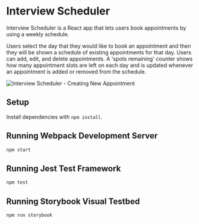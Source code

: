 # Interview Scheduler

Interview Scheduler is a React app that lets users book appointments by using a weekly schedule.

Users select the day that they would like to book an appointment and then they will be shown a schedule of existing appointments for that day. Users can add, edit, and delete appointments. A 'spots remaining' counter shows how many appointment slots are left on each day and is updated whenever an appointment is added or removed from the schedule.

![Interview Scheduler - Creating New Appointment](https://user-images.githubusercontent.com/41748727/174452827-f6f5f083-94b3-4dd7-89a5-8d9d1e8e8ef0.png)

## Setup

Install dependencies with `npm install`.

## Running Webpack Development Server

```sh
npm start
```

## Running Jest Test Framework

```sh
npm test
```

## Running Storybook Visual Testbed

```sh
npm run storybook
```
